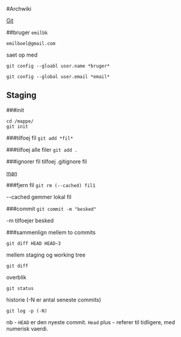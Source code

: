 #Archwiki

[Git](https://wiki.archlinux.org/index.php/git)


##bruger
`emilbk`

`emilboel@gmail.com`

saet op med

`git config --gloabl user.name *bruger*`

`git config --global user.email *email*`

## Staging
###init
```
cd /mappe/
git init
```

###tilfoej fil
`git add *fil*`

###tilfoej alle filer
`git add .`

###ignorer fil
tilfoej .gitignore fil

[man](http://git-scm.com/docs/gitignore)

###fjern fil
`git rm (--cached) fil1`

--cached gemmer lokal fil

###commit
`git commit -m "besked"`

-m tilfoejer besked

###sammenlign
mellem to commits

`git diff HEAD HEAD~3`

mellem staging og working tree

`git diff`

overblik

`git status`

historie (-N er antal seneste commits)

`git log -p (-N)`


nb - `HEAD` er den nyeste commit. `Head` plus `~` referer til tidligere, med numerisk vaerdi.
